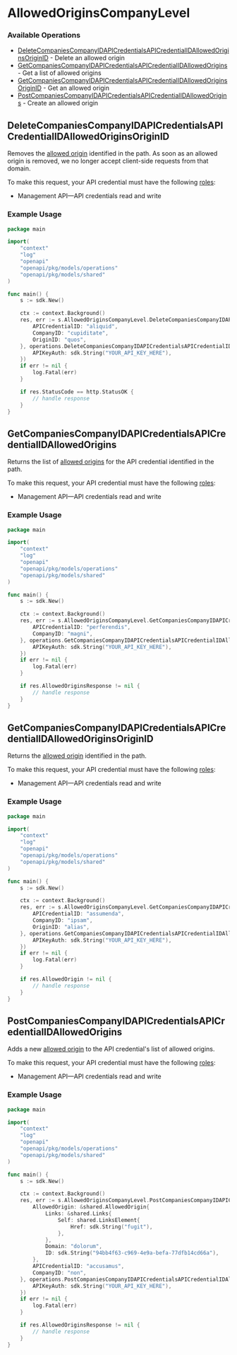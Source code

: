# AllowedOriginsCompanyLevel

### Available Operations

* [DeleteCompaniesCompanyIDAPICredentialsAPICredentialIDAllowedOriginsOriginID](#deletecompaniescompanyidapicredentialsapicredentialidallowedoriginsoriginid) - Delete an allowed origin
* [GetCompaniesCompanyIDAPICredentialsAPICredentialIDAllowedOrigins](#getcompaniescompanyidapicredentialsapicredentialidallowedorigins) - Get a list of allowed origins
* [GetCompaniesCompanyIDAPICredentialsAPICredentialIDAllowedOriginsOriginID](#getcompaniescompanyidapicredentialsapicredentialidallowedoriginsoriginid) - Get an allowed origin
* [PostCompaniesCompanyIDAPICredentialsAPICredentialIDAllowedOrigins](#postcompaniescompanyidapicredentialsapicredentialidallowedorigins) - Create an allowed origin

## DeleteCompaniesCompanyIDAPICredentialsAPICredentialIDAllowedOriginsOriginID

Removes the [allowed origin](https://docs.adyen.com/development-resources/client-side-authentication#allowed-origins) identified in the path. As soon as an allowed origin is removed, we no longer accept client-side requests from that domain.

To make this request, your API credential must have the following [roles](https://docs.adyen.com/development-resources/api-credentials#api-permissions):
* Management API—API credentials read and write

### Example Usage

```go
package main

import(
	"context"
	"log"
	"openapi"
	"openapi/pkg/models/operations"
	"openapi/pkg/models/shared"
)

func main() {
    s := sdk.New()

    ctx := context.Background()
    res, err := s.AllowedOriginsCompanyLevel.DeleteCompaniesCompanyIDAPICredentialsAPICredentialIDAllowedOriginsOriginID(ctx, operations.DeleteCompaniesCompanyIDAPICredentialsAPICredentialIDAllowedOriginsOriginIDRequest{
        APICredentialID: "aliquid",
        CompanyID: "cupiditate",
        OriginID: "quos",
    }, operations.DeleteCompaniesCompanyIDAPICredentialsAPICredentialIDAllowedOriginsOriginIDSecurity{
        APIKeyAuth: sdk.String("YOUR_API_KEY_HERE"),
    })
    if err != nil {
        log.Fatal(err)
    }

    if res.StatusCode == http.StatusOK {
        // handle response
    }
}
```

## GetCompaniesCompanyIDAPICredentialsAPICredentialIDAllowedOrigins

Returns the list of [allowed origins](https://docs.adyen.com/development-resources/client-side-authentication#allowed-origins) for the API credential identified in the path.

To make this request, your API credential must have the following [roles](https://docs.adyen.com/development-resources/api-credentials#api-permissions):
* Management API—API credentials read and write

### Example Usage

```go
package main

import(
	"context"
	"log"
	"openapi"
	"openapi/pkg/models/operations"
	"openapi/pkg/models/shared"
)

func main() {
    s := sdk.New()

    ctx := context.Background()
    res, err := s.AllowedOriginsCompanyLevel.GetCompaniesCompanyIDAPICredentialsAPICredentialIDAllowedOrigins(ctx, operations.GetCompaniesCompanyIDAPICredentialsAPICredentialIDAllowedOriginsRequest{
        APICredentialID: "perferendis",
        CompanyID: "magni",
    }, operations.GetCompaniesCompanyIDAPICredentialsAPICredentialIDAllowedOriginsSecurity{
        APIKeyAuth: sdk.String("YOUR_API_KEY_HERE"),
    })
    if err != nil {
        log.Fatal(err)
    }

    if res.AllowedOriginsResponse != nil {
        // handle response
    }
}
```

## GetCompaniesCompanyIDAPICredentialsAPICredentialIDAllowedOriginsOriginID

Returns the [allowed origin](https://docs.adyen.com/development-resources/client-side-authentication#allowed-origins) identified in the path.

To make this request, your API credential must have the following [roles](https://docs.adyen.com/development-resources/api-credentials#api-permissions):
* Management API—API credentials read and write

### Example Usage

```go
package main

import(
	"context"
	"log"
	"openapi"
	"openapi/pkg/models/operations"
	"openapi/pkg/models/shared"
)

func main() {
    s := sdk.New()

    ctx := context.Background()
    res, err := s.AllowedOriginsCompanyLevel.GetCompaniesCompanyIDAPICredentialsAPICredentialIDAllowedOriginsOriginID(ctx, operations.GetCompaniesCompanyIDAPICredentialsAPICredentialIDAllowedOriginsOriginIDRequest{
        APICredentialID: "assumenda",
        CompanyID: "ipsam",
        OriginID: "alias",
    }, operations.GetCompaniesCompanyIDAPICredentialsAPICredentialIDAllowedOriginsOriginIDSecurity{
        APIKeyAuth: sdk.String("YOUR_API_KEY_HERE"),
    })
    if err != nil {
        log.Fatal(err)
    }

    if res.AllowedOrigin != nil {
        // handle response
    }
}
```

## PostCompaniesCompanyIDAPICredentialsAPICredentialIDAllowedOrigins

Adds a new [allowed origin](https://docs.adyen.com/development-resources/client-side-authentication#allowed-origins) to the API credential's list of allowed origins.

To make this request, your API credential must have the following [roles](https://docs.adyen.com/development-resources/api-credentials#api-permissions):
* Management API—API credentials read and write

### Example Usage

```go
package main

import(
	"context"
	"log"
	"openapi"
	"openapi/pkg/models/operations"
	"openapi/pkg/models/shared"
)

func main() {
    s := sdk.New()

    ctx := context.Background()
    res, err := s.AllowedOriginsCompanyLevel.PostCompaniesCompanyIDAPICredentialsAPICredentialIDAllowedOrigins(ctx, operations.PostCompaniesCompanyIDAPICredentialsAPICredentialIDAllowedOriginsRequest{
        AllowedOrigin: &shared.AllowedOrigin{
            Links: &shared.Links{
                Self: shared.LinksElement{
                    Href: sdk.String("fugit"),
                },
            },
            Domain: "dolorum",
            ID: sdk.String("94bb4f63-c969-4e9a-befa-77dfb14cd66a"),
        },
        APICredentialID: "accusamus",
        CompanyID: "non",
    }, operations.PostCompaniesCompanyIDAPICredentialsAPICredentialIDAllowedOriginsSecurity{
        APIKeyAuth: sdk.String("YOUR_API_KEY_HERE"),
    })
    if err != nil {
        log.Fatal(err)
    }

    if res.AllowedOriginsResponse != nil {
        // handle response
    }
}
```

